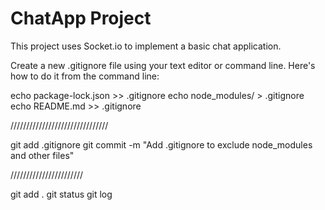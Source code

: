 # ChatApp Project
This project uses Socket.io to implement a basic chat application.



Create a new .gitignore file using your text editor or command line. Here's how to do it from the command line:

echo package-lock.json >> .gitignore
echo node_modules/ > .gitignore
echo README.md >> .gitignore

///////////////////////////////

git add .gitignore
git commit -m "Add .gitignore to exclude node_modules and other files"

///////////////////////

git add .
git status
git log
